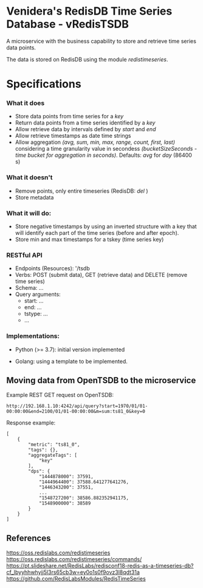 # Venidera's RedisDB Time Series Database - vRedisTSDB

A microservice with the business capability to store and retrieve time series data points.

The data is stored on RedisDB using the module *redistimeseries*.

# Specifications

### What it does

* Store data points from time series for a *key*
* Return data points from a time series identified by a *key*
* Allow retrieve data by intervals defined by *start* and *end*
* Allow retrieve timestamps as date time strings
* Allow aggregation *(avg, sum, min, max, range, count, first, last)* considering a time granularity value in secondess *(bucketSizeSeconds - time bucket for aggregation in seconds)*. Defaults: *avg* for *day* (86400 s)

### What it doesn't

* Remove points, only entire timeseries (RedisDB: *del <key>*)
* Store metadata

### What it will do:

* Store negative timestamps by using an inverted structure with a key that will identify each part of the time series (before and after epoch).
* Store min and max timestamps for a tskey (time series key)

### RESTful API

* Endpoints (Resources): '/tsdb
* Verbs: POST (submit data), GET (retrieve data) and DELETE (remove time series)
* Schema: ...
* Query arguments:
    * start: ...
    * end: ...
    * tstype: ...
    * ...

### Implementations:

* Python (>= 3.7): initial version implemented

* Golang: using a template to be implemented.



## Moving data from OpenTSDB to the microservice

Example REST GET request on OpenTSDB:

```
http://192.168.1.10:4242/api/query?start=1970/01/01-00:00:00&end=2100/01/01-00:00:00&m=sum:ts81_0&key=0
```

Response example:

```
[
    {
        "metric": "ts81_0",
        "tags": {},
        "aggregateTags": [
            "key"
        ],
        "dps": {
            "1444878000": 37591,
            "1444964400": 37588.641277641276,
            "1446343200": 37551,
            ...
            "1548727200": 38586.882352941175,
            "1548900000": 38589
        }
    }
]
```


## References

https://oss.redislabs.com/redistimeseries
https://oss.redislabs.com/redistimeseries/commands/
https://pt.slideshare.net/RedisLabs/redisconf18-redis-as-a-timeseries-db?cf_lbyyhhwhyjj5l3rs65cb3w=ey0o1s0f9ovz3l8qdt31a
https://github.com/RedisLabsModules/RedisTimeSeries

